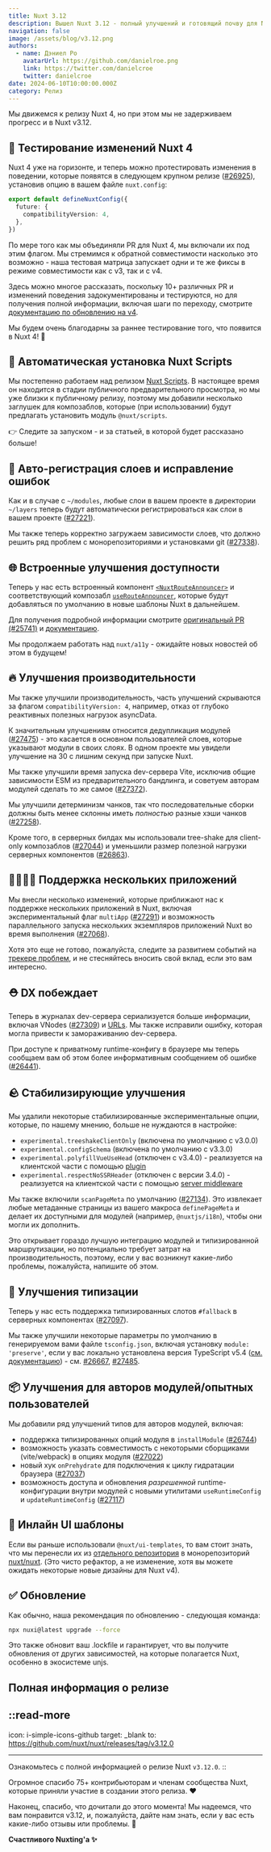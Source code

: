 ```yaml
---
title: Nuxt 3.12
description: Вышел Nuxt 3.12 - полный улучшений и готовящий почву для Nuxt 4!
navigation: false
image: /assets/blog/v3.12.png
authors:
  - name: Дэниел Ро
    avatarUrl: https://github.com/danielroe.png
    link: https://twitter.com/danielcroe
    twitter: danielcroe
date: 2024-06-10T10:00:00.000Z
category: Релиз
---
```


Мы движемся к релизу Nuxt 4, но при этом мы не задерживаем прогресс и в Nuxt v3.12.

## 🚀 Тестирование изменений Nuxt 4

Nuxt 4 уже на горизонте, и теперь можно протестировать изменения в поведении, которые появятся в следующем крупном релизе ([#26925](https://github.com/nuxt/nuxt/pull/26925)), установив опцию в вашем файле `nuxt.config`:

```ts
export default defineNuxtConfig({
  future: {
    compatibilityVersion: 4,
  },
})
```

По мере того как мы объединяли PR для Nuxt 4, мы включали их под этим флагом. Мы стремимся к обратной совместимости насколько это возможно - наша тестовая матрица запускает одни и те же фиксы в режиме совместимости как с v3, так и с v4.

Здесь можно многое рассказать, поскольку 10+ различных PR и изменений поведения задокументированы и тестируются, но для получения полной информации, включая шаги по переходу, смотрите [документацию по обновлению на v4](/docs/getting-started/upgrade#testing-nuxt-4).

Мы будем очень благодарны за раннее тестирование того, что появится в Nuxt 4! 🙏

## 📜 Автоматическая установка Nuxt Scripts

Мы постепенно работаем над релизом [Nuxt Scripts](https://scripts.nuxt.com/). В настоящее время он находится в стадии публичного предварительного просмотра, но мы уже близки к публичному релизу, поэтому мы добавили несколько заглушек для композаблов, которые (при использовании) будут предлагать установить модуль `@nuxt/scripts`.

👉 Следите за запуском - и за статьей, в которой будет рассказано больше!

## 🌈 Авто-регистрация слоев и исправление ошибок

Как и в случае с `~/modules`, любые слои в вашем проекте в директории `~/layers` теперь будут автоматически регистрироваться как слои в вашем проекте ([#27221](https://github.com/nuxt/nuxt/pull/27221)).

Мы также теперь корректно загружаем зависимости слоев, что должно решить ряд проблем с монорепозиториями и установками git ([#27338](https://github.com/nuxt/nuxt/pull/27338)).

## 🌐 Встроенные улучшения доступности

Теперь у нас есть встроенный компонент [`<NuxtRouteAnnouncer>`](/docs/api/components/nuxt-route-announcer) и соответствующий композабл [`useRouteAnnouncer`](/docs/api/composables/use-route-announcer), которые будут добавляться по умолчанию в новые шаблоны Nuxt в дальнейшем.

Для получения подробной информации смотрите [оригинальный PR (#25741)](https://github.com/nuxt/nuxt/pull/25741) и [документацию](/docs/api/components/nuxt-route-announcer).

Мы продолжаем работать над `nuxt/a11y` - ожидайте новых новостей об этом в будущем!

## 🔥 Улучшения производительности

Мы также улучшили производительность, часть улучшений скрываются за флагом `compatibilityVersion: 4`, например, отказ от глубоко реактивных полезных нагрузок asyncData.

К значительным улучшениям относится дедупликация модулей ([#27475](https://github.com/nuxt/nuxt/pull/27475)) - это касается в основном пользователей слоев, которые указывают модули в своих слоях. В одном проекте мы увидели улучшение на 30 с лишним секунд при запуске Nuxt.

Мы также улучшили время запуска dev-сервера Vite, исключив общие зависимости ESM из предварительного бандлинга, и советуем авторам модулей сделать то же самое ([#27372](https://github.com/nuxt/nuxt/pull/27372)).

Мы улучшили детерминизм чанков, так что последовательные сборки должны быть менее склонны иметь _полностью_ разные хэши чанков ([#27258](https://github.com/nuxt/nuxt/pull/27258)).

Кроме того, в серверных билдах мы использовали tree-shake для client-only композаблов ([#27044](https://github.com/nuxt/nuxt/pull/27044)) и уменьшили размер полезной нагрузки серверных компонентов ([#26863](https://github.com/nuxt/nuxt/pull/26863)).

## 👨‍👩‍👧‍👦 Поддержка нескольких приложений

Мы внесли несколько изменений, которые приближают нас к поддержке нескольких приложений в Nuxt, включая экспериментальный флаг `multiApp` ([#27291](https://github.com/nuxt/nuxt/pull/27291)) и возможность параллельного запуска нескольких экземпляров приложений Nuxt во время выполнения ([#27068](https://github.com/nuxt/nuxt/pull/27068)).

Хотя это еще не готово, пожалуйста, следите за развитием событий на [трекере проблем](https://github.com/nuxt/nuxt/issues/21635), и не стесняйтесь вносить свой вклад, если это вам интересно.

## ⛑️ DX побеждает

Теперь в журналах dev-сервера сериализуется больше информации, включая VNodes ([#27309](https://github.com/nuxt/nuxt/pull/27309)) и [URLs](https://github.com/nuxt/nuxt/commit/a549b46e9). Мы также исправили ошибку, которая могла привести к замораживанию dev-сервера.

При доступе к приватному runtime-конфигу в браузере мы теперь сообщаем вам об этом более информативным сообщением об ошибке ([#26441](https://github.com/nuxt/nuxt/pull/26441)).

## 🪨 Стабилизирующие улучшения

Мы удалили некоторые стабилизированные экспериментальные опции, которые, по нашему мнению, больше не нуждаются в настройке:

- `experimental.treeshakeClientOnly` (включена по умолчанию с v3.0.0)
- `experimental.configSchema` (включена по умолчанию с v3.3.0)
- `experimental.polyfillVueUseHead` (отключен с v3.4.0) - реализуется на клиентской части с помощью [plugin](https://github.com/nuxt/nuxt/blob/f209158352b09d1986aa320e29ff36353b91c358/packages/nuxt/src/head/runtime/plugins/vueuse-head-polyfill.ts#L10-L11)
- `experimental.respectNoSSRHeader` (отключен с версии 3.4.0) - реализуется на клиентской части с помощью [server middleware](https://github.com/nuxt/nuxt/blob/c660b39447f0d5b8790c0826092638d321cd6821/packages/nuxt/src/core/runtime/nitro/no-ssr.ts#L8-L9)

Мы также включили `scanPageMeta` по умолчанию ([#27134](https://github.com/nuxt/nuxt/pull/27134)). Это извлекает любые метаданные страницы из вашего макроса `definePageMeta` и делает их доступными для модулей (например, `@nuxtjs/i18n`), чтобы они могли их дополнить.

Это открывает гораздо лучшую интеграцию модулей и типизированной маршрутизации, но потенциально требует затрат на производительность, поэтому, если у вас возникнут какие-либо проблемы, пожалуйста, напишите об этом.

## 💪 Улучшения типизации

Теперь у нас есть поддержка типизированных слотов `#fallback` в серверных компонентах ([#27097](https://github.com/nuxt/nuxt/pull/27097)).

Мы также улучшили некоторые параметры по умолчанию в генерируемом вами файле `tsconfig.json`, включая установку `module: 'preserve'`, если у вас локально установлена версия TypeScript v5.4 ([см. документацию](https://www.typescriptlang.org/tsconfig/#preserve)) - см. [#26667](https://github.com/nuxt/nuxt/pull/26667), [#27485](https://github.com/nuxt/nuxt/pull/27485).

## 📦 Улучшения для авторов модулей/опытных пользователей

Мы добавили ряд улучшений типов для авторов модулей, включая:

- поддержка типизированных опций модуля в `installModule` ([#26744](https://github.com/nuxt/nuxt/pull/26744))
- возможность указать совместимость с некоторыми сборщиками (vite/webpack) в опциях модуля ([#27022](https://github.com/nuxt/nuxt/pull/27022))
- новый хук `onPrehydrate` для подключения к циклу гидратации браузера ([#27037](https://github.com/nuxt/nuxt/pull/27037))
- возможность доступа и обновления _разрешенной_ runtime-конфигурации внутри модулей с новыми утилитами `useRuntimeConfig` и `updateRuntimeConfig` ([#27117](https://github.com/nuxt/nuxt/pull/27117))

## 🎨 Инлайн UI шаблоны

Если вы раньше использовали `@nuxt/ui-templates`, то вам стоит знать, что мы перенесли их из [отдельного репозитория](https://github.com/nuxt/ui-templates) в монорепозиторий [nuxt/nuxt](https://github.com/nuxt/nuxt). (Это чисто рефактор, а не изменение, хотя вы можете ожидать некоторые новые дизайны для Nuxt v4).

## ✅ Обновление

Как обычно, наша рекомендация по обновлению - следующая команда:

```sh
npx nuxi@latest upgrade --force
```

Это также обновит ваш .lockfile и гарантирует, что вы получите обновления от других зависимостей, на которые полагается Nuxt, особенно в экосистеме unjs.

## Полная информация о релизе

::read-more
---

icon: i-simple-icons-github
target: _blank
to: <https://github.com/nuxt/nuxt/releases/tag/v3.12.0>

---

Ознакомьтесь с полной информацией о релизе Nuxt `v3.12.0`.
::

Огромное спасибо 75+ контрибьюторам и членам сообщества Nuxt, которые приняли участие в создании этого релиза. ❤️

Наконец, спасибо, что дочитали до этого момента! Мы надеемся, что вам понравится v3.12, и, пожалуйста, дайте нам знать, если у вас есть какие-либо отзывы или проблемы. 🙏

**Счастливого Nuxting'а ✨**

